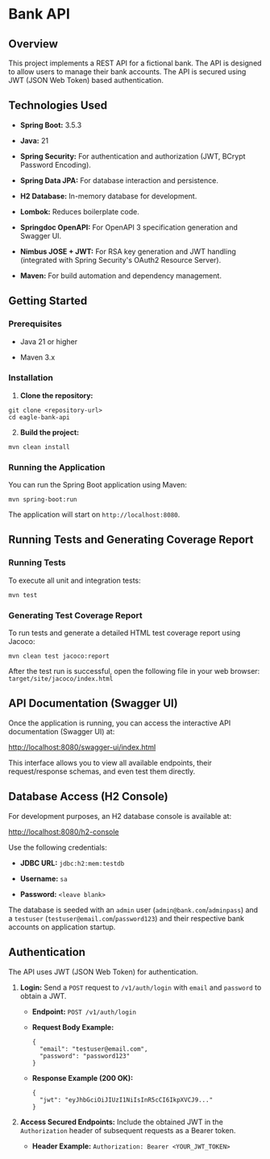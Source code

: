 # Bank API

## Overview

This project implements a REST API for a fictional bank.
The API is designed to allow users to manage their bank accounts.
The API is secured using JWT (JSON Web Token) based authentication.

## Technologies Used

* **Spring Boot:** 3.5.3

* **Java:** 21

* **Spring Security:** For authentication and authorization (JWT, BCrypt Password Encoding).

* **Spring Data JPA:** For database interaction and persistence.

* **H2 Database:** In-memory database for development.

* **Lombok:** Reduces boilerplate code.

* **Springdoc OpenAPI:** For OpenAPI 3 specification generation and Swagger UI.

* **Nimbus JOSE + JWT:** For RSA key generation and JWT handling (integrated with Spring Security's OAuth2 Resource Server).

* **Maven:** For build automation and dependency management.

## Getting Started

### Prerequisites

* Java 21 or higher

* Maven 3.x

### Installation

1. **Clone the repository:**
```
git clone <repository-url>
cd eagle-bank-api
```
2. **Build the project:**
```
mvn clean install
```

### Running the Application

You can run the Spring Boot application using Maven:
```
mvn spring-boot:run
```

The application will start on `http://localhost:8080`.

## Running Tests and Generating Coverage Report

### Running Tests
To execute all unit and integration tests:
```
mvn test
```

### Generating Test Coverage Report
To run tests and generate a detailed HTML test coverage report using Jacoco:
```
mvn clean test jacoco:report
```
After the test run is successful, open the following file in your web browser:
`target/site/jacoco/index.html`

## API Documentation (Swagger UI)

Once the application is running, you can access the interactive API documentation (Swagger UI) at:

[http://localhost:8080/swagger-ui/index.html](http://localhost:8080/swagger-ui/index.html)

This interface allows you to view all available endpoints, their request/response schemas, and even test them directly.

## Database Access (H2 Console)

For development purposes, an H2 database console is available at:

[http://localhost:8080/h2-console](http://localhost:8080/h2-console)

Use the following credentials:

* **JDBC URL:** `jdbc:h2:mem:testdb`

* **Username:** `sa`

* **Password:** `<leave blank>`

The database is seeded with an `admin` user (`admin@bank.com`/`adminpass`) and a `testuser` (`testuser@email.com`/`password123`) and their respective bank accounts on application startup.

## Authentication

The API uses JWT (JSON Web Token) for authentication.

1. **Login:** Send a `POST` request to `/v1/auth/login` with `email` and `password` to obtain a JWT.

    * **Endpoint:** `POST /v1/auth/login`

    * **Request Body Example:**

      ```
      {
        "email": "testuser@email.com",
        "password": "password123"
      }
      
      ```

    * **Response Example (200 OK):**

      ```
      {
        "jwt": "eyJhbGciOiJIUzI1NiIsInR5cCI6IkpXVCJ9..."
      }
      
      ```

2. **Access Secured Endpoints:** Include the obtained JWT in the `Authorization` header of subsequent requests as a Bearer token.

    * **Header Example:** `Authorization: Bearer <YOUR_JWT_TOKEN>`
